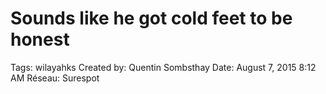 # Sounds like he got cold feet to be honest

Tags: wilayahks
Created by: Quentin Sombsthay
Date: August 7, 2015 8:12 AM
Réseau: Surespot